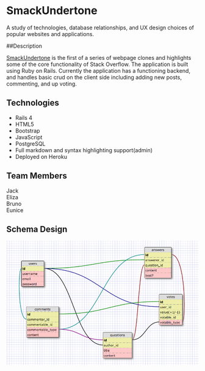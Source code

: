 # SmackUndertone

A study of technologies, database relationships, and UX design choices of popular websites and applications.

##Description

[SmackUndertone][1] is the first of a series of webpage clones and highlights some of the core functionality of Stack Overflow. The application is built using Ruby on Rails. Currently the application has a functioning backend, and handles basic crud on the client side including adding new posts, commenting, and up voting.

## Technologies

* Rails 4
* HTML5
* Bootstrap
* JavaScript
* PostgreSQL
* Full markdown and syntax highlighting support(admin)
* Deployed on Heroku

## Team Members

Jack  
Eliza  
Bruno  
Eunice

## Schema Design
![alt text](imgs/schema.png)

[1]:https://smackundertone.herokuapp.com/
